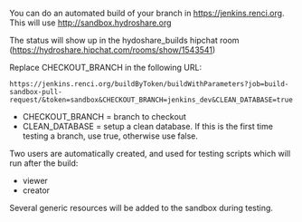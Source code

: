 You can do an automated build of your branch in https://jenkins.renci.org. This will use http://sandbox.hydroshare.org

The status will show up in the hydoshare_builds hipchat room (https://hydroshare.hipchat.com/rooms/show/1543541)

Replace CHECKOUT_BRANCH in the following URL: 


`https://jenkins.renci.org/buildByToken/buildWithParameters?job=build-sandbox-pull-request/&token=sandbox&CHECKOUT_BRANCH=jenkins_dev&CLEAN_DATABASE=true`


*    CHECKOUT_BRANCH = branch to checkout
*    CLEAN_DATABASE = setup a clean database. If this is the first time testing a branch, use true, otherwise use false.


Two users are automatically created, and used for testing scripts which will run after the build:
* viewer
* creator

Several generic resources will be added to the sandbox during testing.


